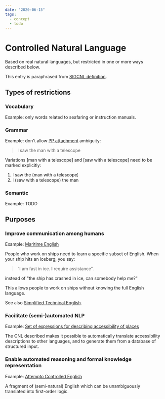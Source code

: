 ```yaml
---
date: "2020-06-15"
tags:
  - concept
  - todo
---
```


# Controlled Natural Language

Based on real natural languages, but restricted in one or more ways described below.

This entry is paraphrased from [SIGCNL definition](https://www.sigcnl.org/index.html).

## Types of restrictions

### Vocabulary
Example: only words related to seafaring or instruction manuals.

### Grammar
Example: don't allow [PP attachment](https://www.gabormelli.com/RKB/Prepositional_Phrase_Attachment_Task) ambiguity:

> I saw the man with a telescope

Variations [man with a telescope] and [saw with a telescope] need to be marked explicitly:

1. I saw the (man with a telescope)  
1. I (saw with a telescope) the man

### Semantic

Example: TODO


## Purposes

### Improve communication among humans

Example: [Maritime English](https://en.wikipedia.org/wiki/Standard_Marine_Communication_Phrases)

People who work on ships need to learn a specific subset of English. When your ship hits an iceberg, you say:

> “I am fast in ice. I require assistance”.

instead of "the ship has crashed in ice, can somebody help me?"

This allows people to work on ships without knowing the full English language.

See also [Simplified Technical English](https://en.wikipedia.org/wiki/Simplified_Technical_English).

### Facilitate (semi-)automated NLP

Example: [Set of expressions for describing accessibility of places](https://www.aclweb.org/anthology/W15-3301.pdf)

The CNL described makes it possible to automatically translate accessibility descriptions to other languages, and to generate them from a database of structured input.

### Enable automated reasoning and formal knowledge representation

Example: [Attempto Controlled English](https://en.wikipedia.org/wiki/Attempto_Controlled_English)

A fragment of (semi-natural) English which can be unambiguously translated into first-order logic.
